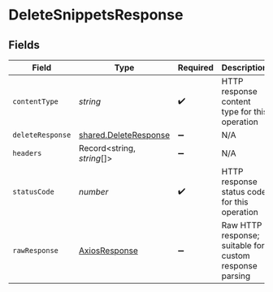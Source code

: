 # DeleteSnippetsResponse


## Fields

| Field                                                          | Type                                                           | Required                                                       | Description                                                    |
| -------------------------------------------------------------- | -------------------------------------------------------------- | -------------------------------------------------------------- | -------------------------------------------------------------- |
| `contentType`                                                  | *string*                                                       | :heavy_check_mark:                                             | HTTP response content type for this operation                  |
| `deleteResponse`                                               | [shared.DeleteResponse](../../models/shared/deleteresponse.md) | :heavy_minus_sign:                                             | N/A                                                            |
| `headers`                                                      | Record<string, *string*[]>                                     | :heavy_minus_sign:                                             | N/A                                                            |
| `statusCode`                                                   | *number*                                                       | :heavy_check_mark:                                             | HTTP response status code for this operation                   |
| `rawResponse`                                                  | [AxiosResponse](https://axios-http.com/docs/res_schema)        | :heavy_minus_sign:                                             | Raw HTTP response; suitable for custom response parsing        |